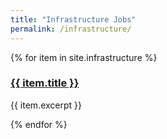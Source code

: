 ```yaml
---
title: "Infrastructure Jobs"
permalink: /infrastructure/
---
```


{% for item in site.infrastructure %}
  <h3><a href="{{ item.url | absolute_url }}">{{ item.title }}</a></h3>
  <p>{{ item.excerpt }}</p>
{% endfor %}